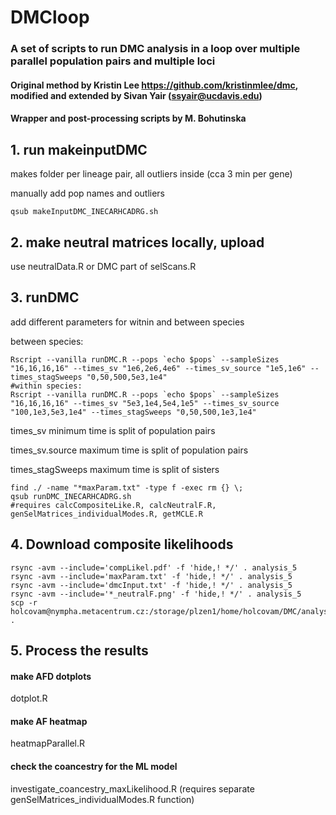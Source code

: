 # DMCloop 
### A set of scripts to run DMC analysis in a loop over multiple parallel population pairs and multiple loci
#### Original method by Kristin Lee https://github.com/kristinmlee/dmc, modified and extended by Sivan Yair (ssyair@ucdavis.edu) 
#### Wrapper and post-processing scripts by M. Bohutinska

## 1. run makeinputDMC 
makes folder per lineage pair, all outliers inside (cca 3 min per gene)

manually add pop names and outliers

```
qsub makeInputDMC_INECARHCADRG.sh 
```

## 2. make neutral matrices locally, upload 
use neutralData.R or DMC part of selScans.R 

## 3. runDMC 
add different parameters for witnin and between species

between species:

```
Rscript --vanilla runDMC.R --pops `echo $pops` --sampleSizes "16,16,16,16" --times_sv "1e6,2e6,4e6" --times_sv_source "1e5,1e6" --times_stagSweeps "0,50,500,5e3,1e4"
#within species:
Rscript --vanilla runDMC.R --pops `echo $pops` --sampleSizes "16,16,16,16" --times_sv "5e3,1e4,5e4,1e5" --times_sv_source "100,1e3,5e3,1e4" --times_stagSweeps "0,50,500,1e3,1e4"
```

times_sv minimum time is split of population pairs

times_sv.source maximum time is split of population pairs

times_stagSweeps maximum time is split of sisters
```
find ./ -name "*maxParam.txt" -type f -exec rm {} \;
qsub runDMC_INECARHCADRG.sh
#requires calcCompositeLike.R, calcNeutralF.R, genSelMatrices_individualModes.R, getMCLE.R

```

## 4. Download composite likelihoods

```
rsync -avm --include='compLikel.pdf' -f 'hide,! */' . analysis_5
rsync -avm --include='maxParam.txt' -f 'hide,! */' . analysis_5
rsync -avm --include='dmcInput.txt' -f 'hide,! */' . analysis_5
rsync -avm --include='*_neutralF.png' -f 'hide,! */' . analysis_5
scp -r holcovam@nympha.metacentrum.cz:/storage/plzen1/home/holcovam/DMC/analysis_5 .
```

## 5. Process the results

#### make AFD dotplots
dotplot.R
#### make AF heatmap
heatmapParallel.R
#### check the coancestry for the ML model

investigate_coancestry_maxLikelihood.R (requires separate genSelMatrices_individualModes.R function)


